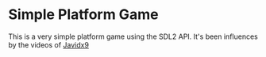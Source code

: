 # Simple Platform Game

This is a very simple platform game using the SDL2 API. It's been influences by the videos of [Javidx9](https://www.youtube.com/watch?v=oJvJZNyW_rw)

